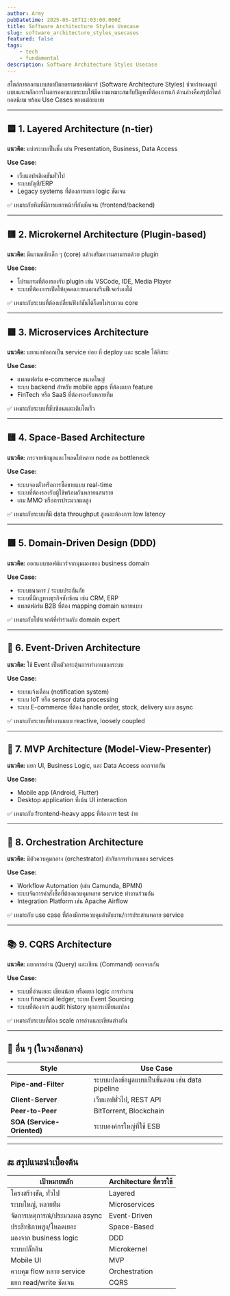 ```yaml
---
author: Army
pubDatetime: 2025-05-16T12:03:00.000Z
title: Software Architecture Styles Usecase
slug: software_architecture_styles_usecases
featured: false
tags:
    - tech
    - fundamental
description: Software Architecture Styles Usecase
---
```


สไตล์การออกแบบสถาปัตยกรรมซอฟต์แวร์ (Software Architecture Styles) ช่วยกำหนดรูปแบบและหลักการในการออกแบบระบบให้มีความเหมาะสมกับปัญหาที่ต้องการแก้ ด้านล่างคือสรุปสไตล์ยอดนิยม พร้อม Use Cases ของแต่ละแบบ

---

## 🟦 1. Layered Architecture (n-tier)

**แนวคิด:** แบ่งระบบเป็นชั้น เช่น Presentation, Business, Data Access

**Use Case:**

- เว็บแอปพลิเคชันทั่วไป
- ระบบบัญชี/ERP
- Legacy systems ที่ต้องการแยก logic ชัดเจน

✅ เหมาะกับทีมที่มีการแยกหน้าที่กันชัดเจน (frontend/backend)

---

## 🟥 2. Microkernel Architecture (Plugin-based)

**แนวคิด:** มีแกนหลักเล็ก ๆ (core) แล้วเสริมความสามารถด้วย plugin

**Use Case:**

- โปรแกรมที่ต้องรองรับ plugin เช่น VSCode, IDE, Media Player
- ระบบที่ต้องการเปิดให้บุคคลภายนอกเสริมฟีเจอร์เองได้

✅ เหมาะกับระบบที่ต้องเปลี่ยนฟังก์ชันได้โดยไม่รบกวน core

---

## 🟪 3. Microservices Architecture

**แนวคิด:** แยกแอปออกเป็น service ย่อย ที่ deploy และ scale ได้อิสระ

**Use Case:**

- แพลตฟอร์ม e-commerce ขนาดใหญ่
- ระบบ backend สำหรับ mobile apps ที่ต้องแยก feature
- FinTech หรือ SaaS ที่ต้องรองรับหลายทีม

✅ เหมาะกับระบบที่ซับซ้อนและเติบโตเร็ว

---

## 🟨 4. Space-Based Architecture

**แนวคิด:** กระจายข้อมูลและโหลดให้หลาย node ลด bottleneck

**Use Case:**

- ระบบจองตั๋วหรือการซื้อขายแบบ real-time
- ระบบที่ต้องรองรับผู้ใช้พร้อมกันหลายแสนราย
- เกม MMO หรือการประมวลผลสูง

✅ เหมาะกับระบบที่มี data throughput สูงและต้องการ low latency

---

## 🟩 5. Domain-Driven Design (DDD)

**แนวคิด:** ออกแบบซอฟต์แวร์จากมุมมองของ business domain

**Use Case:**

- ระบบธนาคาร / ระบบประกันภัย
- ระบบที่มีกฎทางธุรกิจซับซ้อน เช่น CRM, ERP
- แพลตฟอร์ม B2B ที่ต้อง mapping domain หลายแบบ

✅ เหมาะกับโปรเจกต์ที่ทำร่วมกับ domain expert

---

## 🔄 6. Event-Driven Architecture

**แนวคิด:** ใช้ Event เป็นตัวกระตุ้นการทำงานของระบบ

**Use Case:**

- ระบบแจ้งเตือน (notification system)
- ระบบ IoT หรือ sensor data processing
- ระบบ E-commerce ที่ต้อง handle order, stock, delivery แบบ async

✅ เหมาะกับระบบที่ทำงานแบบ reactive, loosely coupled

---

## 🧩 7. MVP Architecture (Model-View-Presenter)

**แนวคิด:** แยก UI, Business Logic, และ Data Access ออกจากกัน

**Use Case:**

- Mobile app (Android, Flutter)
- Desktop application ที่เน้น UI interaction

✅ เหมาะกับ frontend-heavy apps ที่ต้องการ test ง่าย

---

## 🧠 8. Orchestration Architecture

**แนวคิด:** มีตัวควบคุมกลาง (orchestrator) กำกับการทำงานของ services

**Use Case:**

- Workflow Automation (เช่น Camunda, BPMN)
- ระบบจัดการคำสั่งซื้อที่ต้องควบคุมหลาย service ทำงานร่วมกัน
- Integration Platform เช่น Apache Airflow

✅ เหมาะกับ use case ที่ต้องมีการควบคุมลำดับงาน/การประสานหลาย service

---

## 📚 9. CQRS Architecture

**แนวคิด:** แยกการอ่าน (Query) และเขียน (Command) ออกจากกัน

**Use Case:**

- ระบบที่อ่านเยอะ เขียนน้อย หรือแยก logic การทำงาน
- ระบบ financial ledger, ระบบ Event Sourcing
- ระบบที่ต้องการ audit history ทุกการเปลี่ยนแปลง

✅ เหมาะกับระบบที่ต้อง scale การอ่านและเขียนต่างกัน

---

## 🧪 อื่น ๆ (ในวงล้อกลาง)

| Style                      | Use Case                                        |
| -------------------------- | ----------------------------------------------- |
| **Pipe-and-Filter**        | ระบบแปลงข้อมูลแบบเป็นขั้นตอน เช่น data pipeline |
| **Client-Server**          | เว็บแอปทั่วไป, REST API                         |
| **Peer-to-Peer**           | BitTorrent, Blockchain                          |
| **SOA (Service-Oriented)** | ระบบองค์กรใหญ่ที่ใช้ ESB                        |

---

## 🔚 สรุปแนะนำเบื้องต้น

| เป้าหมายหลัก                   | Architecture ที่ควรใช้ |
| ------------------------------ | ---------------------- |
| โครงสร้างชัด, ทั่วไป           | Layered                |
| ระบบใหญ่, หลายทีม              | Microservices          |
| จัดการเหตุการณ์/ประมวลผล async | Event-Driven           |
| ประสิทธิภาพสูง/โหลดเยอะ        | Space-Based            |
| มองจาก business logic          | DDD                    |
| ระบบปลั๊กอิน                   | Microkernel            |
| Mobile UI                      | MVP                    |
| ควบคุม flow หลาย service       | Orchestration          |
| แยก read/write ชัดเจน          | CQRS                   |
